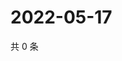 # 2022-05-17

共 0 条

<!-- BEGIN WEIBO -->
<!-- 最后更新时间 Tue May 17 2022 14:07:24 GMT+0800 (China Standard Time) -->

<!-- END WEIBO -->
